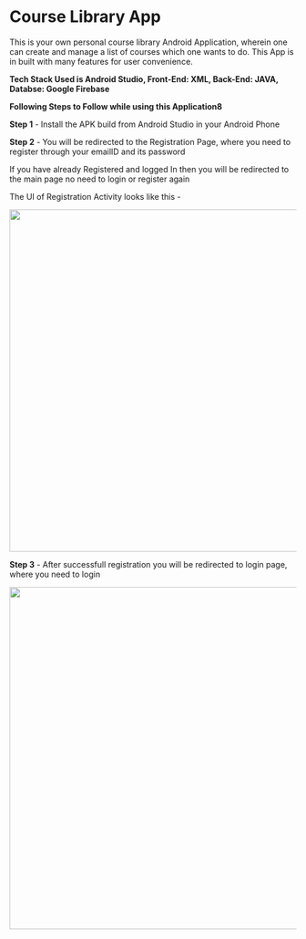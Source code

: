 # Course Library App

This is your own personal course library Android Application, wherein one can create and manage a list of courses which one wants to do. This App is in built with many features for user convenience. 

**Tech Stack Used is Android Studio, Front-End: XML, Back-End: JAVA, Databse: Google Firebase** 

**Following Steps to Follow while using this Application8**

**Step 1** - Install the APK build from Android Studio in your Android Phone

**Step 2** - You will be redirected to the Registration Page, where you need to register through your emailID and its password

If you have already Registered and logged In then you will be redirected to the main page no need to login or register again

The UI of Registration Activity looks like this -


<img src="https://user-images.githubusercontent.com/60709835/132094113-b507fd9a-be28-474a-a57c-e2c2b15e1dc4.jpeg" widht="350" height="600"/>

**Step 3** - After successfull registration you will be redirected to login page, where you need to login

<img src="https://user-images.githubusercontent.com/60709835/132094299-a8d849fc-849d-4d40-b5b5-490e3085cb77.jpeg" widht="350" height="600"/>

